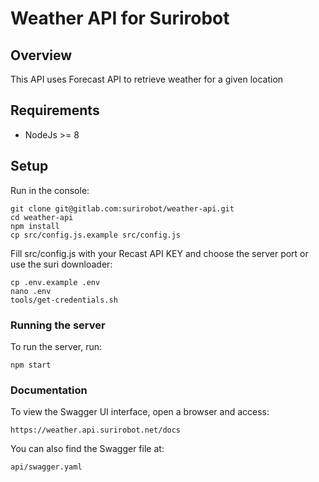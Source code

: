 # Weather API for Surirobot

## Overview
This API uses Forecast API to retrieve weather for a given location

## Requirements
* NodeJs >= 8

## Setup
Run in the console:
```
git clone git@gitlab.com:surirobot/weather-api.git
cd weather-api
npm install
cp src/config.js.example src/config.js
```

Fill src/config.js with your Recast API KEY and choose the server port or use the suri downloader:

```
cp .env.example .env
nano .env
tools/get-credentials.sh
```

### Running the server
To run the server, run:

```
npm start
```

### Documentation
To view the Swagger UI interface, open a browser and access:
```
https://weather.api.surirobot.net/docs
```

You can also find the Swagger file at:
```
api/swagger.yaml
```
